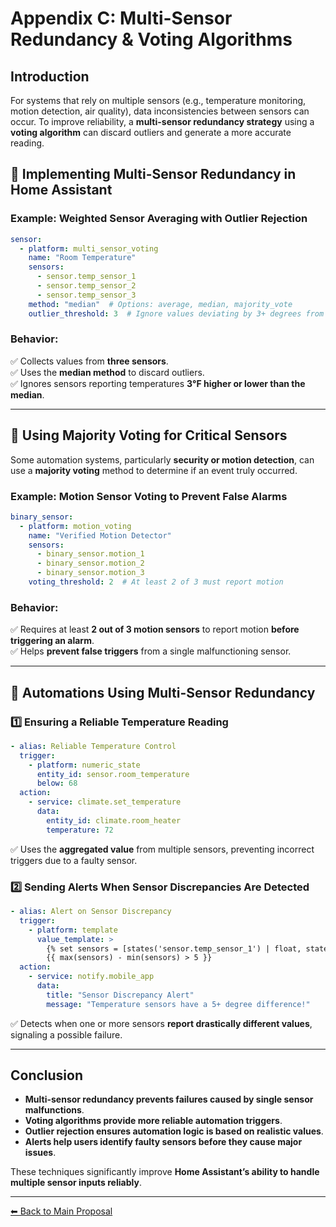 # **Appendix C: Multi-Sensor Redundancy & Voting Algorithms**

## **Introduction**
For systems that rely on multiple sensors (e.g., temperature monitoring, motion detection, air quality), data inconsistencies between sensors can occur. To improve reliability, a **multi-sensor redundancy strategy** using a **voting algorithm** can discard outliers and generate a more accurate reading.

## **🔹 Implementing Multi-Sensor Redundancy in Home Assistant**

### **Example: Weighted Sensor Averaging with Outlier Rejection**
```yaml
sensor:
  - platform: multi_sensor_voting
    name: "Room Temperature"
    sensors:
      - sensor.temp_sensor_1
      - sensor.temp_sensor_2
      - sensor.temp_sensor_3
    method: "median"  # Options: average, median, majority_vote
    outlier_threshold: 3  # Ignore values deviating by 3+ degrees from the median
```

### **Behavior:**
✅ Collects values from **three sensors**.  
✅ Uses the **median method** to discard outliers.  
✅ Ignores sensors reporting temperatures **3°F higher or lower than the median**.  

---

## **🔹 Using Majority Voting for Critical Sensors**
Some automation systems, particularly **security or motion detection**, can use a **majority voting** method to determine if an event truly occurred.

### **Example: Motion Sensor Voting to Prevent False Alarms**
```yaml
binary_sensor:
  - platform: motion_voting
    name: "Verified Motion Detector"
    sensors:
      - binary_sensor.motion_1
      - binary_sensor.motion_2
      - binary_sensor.motion_3
    voting_threshold: 2  # At least 2 of 3 must report motion
```

### **Behavior:**
✅ Requires at least **2 out of 3 motion sensors** to report motion **before triggering an alarm**.   
✅ Helps **prevent false triggers** from a single malfunctioning sensor.  

---

## **🔹 Automations Using Multi-Sensor Redundancy**

### **1️⃣ Ensuring a Reliable Temperature Reading**
```yaml
- alias: Reliable Temperature Control
  trigger:
    - platform: numeric_state
      entity_id: sensor.room_temperature
      below: 68
  action:
    - service: climate.set_temperature
      data:
        entity_id: climate.room_heater
        temperature: 72
```
✅ Uses the **aggregated value** from multiple sensors, preventing incorrect triggers due to a faulty sensor.

### **2️⃣ Sending Alerts When Sensor Discrepancies Are Detected**
```yaml
- alias: Alert on Sensor Discrepancy
  trigger:
    - platform: template
      value_template: >
        {% set sensors = [states('sensor.temp_sensor_1') | float, states('sensor.temp_sensor_2') | float, states('sensor.temp_sensor_3') | float] %}
        {{ max(sensors) - min(sensors) > 5 }}
  action:
    - service: notify.mobile_app
      data:
        title: "Sensor Discrepancy Alert"
        message: "Temperature sensors have a 5+ degree difference!"
```
✅ Detects when one or more sensors **report drastically different values**, signaling a possible failure.

---

## **Conclusion**
- **Multi-sensor redundancy prevents failures caused by single sensor malfunctions**.  
- **Voting algorithms provide more reliable automation triggers**.  
- **Outlier rejection ensures automation logic is based on realistic values**.  
- **Alerts help users identify faulty sensors before they cause major issues**.  

These techniques significantly improve **Home Assistant’s ability to handle multiple sensor inputs reliably**.

---

[⬅ Back to Main Proposal](README.md)
